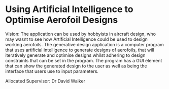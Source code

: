 # Using Artificial Intelligence to Optimise Aerofoil Designs

Vision:
The application can be used by hobbyists in aircraft design, who may wasnt to see how Artificial Intelligence could be used to design working aerofoils.
The generative design application is a computer program that uses artificial intelligence to generate designs of aerofoils, that will iteratively generate and optimise designs whilst adhering to design constraints that can be set in the program.
The program has a GUI element that can show the generated design to the user as well as being the interface that users use to input parameters.

Allocated Supervisor:
Dr David Walker
